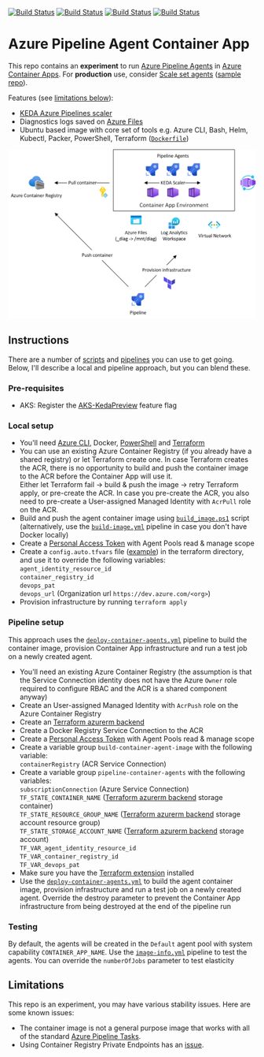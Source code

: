 [![Build Status](https://dev.azure.com/ericvan/PipelineAgents/_apis/build/status/container/azure-pipelines-container-terraform-ci?branchName=main&label=terraform-ci)](https://dev.azure.com/ericvan/PipelineAgents/_build/latest?definitionId=171&branchName=main)
[![Build Status](https://dev.azure.com/ericvan/PipelineAgents/_apis/build/status/container/build-container-image?branchName=main&label=build-image)](https://dev.azure.com/ericvan/PipelineAgents/_build/latest?definitionId=169&branchName=main)
[![Build Status](https://dev.azure.com/ericvan/PipelineAgents/_apis/build/status%2Fcontainer%2Fcontainer-agent-info?branchName=main&label=pool-test)](https://dev.azure.com/ericvan/PipelineAgents/_build/latest?definitionId=170&branchName=main)
[![Build Status](https://dev.azure.com/ericvan/PipelineAgents/_apis/build/status/container/deploy-container-agents?branchName=main&label=e2e-ci)](https://dev.azure.com/ericvan/PipelineAgents/_build/latest?definitionId=172&branchName=iam)

# Azure Pipeline Agent Container App
This repo contains an __experiment__ to run [Azure Pipeline Agents](https://learn.microsoft.com/azure/devops/pipelines/agents/docker?view=azure-devops) in [Azure Container Apps](https://azure.microsoft.com/products/container-apps). For __production__ use, consider [Scale set agents](https://learn.microsoft.com/azure/devops/pipelines/agents/scale-set-agents?view=azure-devops) ([sample repo](https://github.com/geekzter/azure-pipeline-agents)).

Features (see [limitations below](#Limitations)):
- [KEDA Azure Pipelines scaler](https://keda.sh/docs/scalers/azure-pipelines/)
- Diagnostics logs saved on [Azure Files](https://azure.microsoft.com/products/storage/files/)
- Ubuntu based image with core set of tools e.g. Azure CLI, Bash, Helm, Kubectl, Packer, PowerShell, Terraform ([`Dockerfile`](./images/ubuntu/Dockerfile))

![](visuals/overview.png) 

## Instructions
There are a number of [scripts](./scripts) and [pipelines](./pipelines) you can use to get going. Below, I'll describe a local and pipeline approach, but you can blend these.

### Pre-requisites
- AKS: Register the [AKS-KedaPreview](https://learn.microsoft.com/en-us/azure/aks/keda-deploy-add-on-arm#register-the-aks-kedapreview-feature-flag) feature flag

### Local setup
- You'll need [Azure CLI](http://aka.ms/azure-cli), Docker, [PowerShell](https://learn.microsoft.com/powershell/scripting/install/installing-powershell) and [Terraform](https://developer.hashicorp.com/terraform/downloads)
- You can use an existing Azure Container Registry (if you already have a shared registry) or let Terraform create one. In case Terraform creates the ACR, there is no opportunity to build and push the container image to the ACR before the Container App will use it.   
Either let Terraform fail -> build & push the image -> retry Terraform apply, or pre-create the ACR. In case you pre-create the ACR, you also need to pre-create a User-assigned Managed Identity with `AcrPull` role on the ACR.
- Build and push the agent container image using [`build_image.ps1`](./scripts/build_image.ps1) script (alternatively, use the [`build-image.yml`](./pipelines/build-image.yml) pipeline in case you don't have Docker locally)
- Create a [Personal Access Token](https://learn.microsoft.com/azure/devops/organizations/accounts/use-personal-access-tokens-to-authenticate) with Agent Pools read & manage scope
- Create a `config.auto.tfvars` file ([example](./terraform/config.auto.tfvars.example)) in the terraform directory, and use it to override the following variables:   
`agent_identity_resource_id`  
`container_registry_id`   
`devops_pat`   
`devops_url` (Organization url `https://dev.azure.com/<org>`)   
- Provision infrastructure by running `terraform apply`

### Pipeline setup
This approach uses the [`deploy-container-agents.yml`](./pipelines/deploy-container-agents.yml) pipeline to build the container image, provision Container App infrastructure and run a test job on a newly created agent.
- You'll need an existing Azure Container Registry (the assumption is that the Service Connection identity does not have the Azure `Owner` role required to configure RBAC and the ACR is a shared component anyway)
- Create an User-assigned Managed Identity with `AcrPush` role on the Azure Container Registry
- Create an [Terraform azurerm backend](https://developer.hashicorp.com/terraform/language/settings/backends/azurerm)
- Create a Docker Registry Service Connection to the ACR
- Create a [Personal Access Token](https://learn.microsoft.com/azure/devops/organizations/accounts/use-personal-access-tokens-to-authenticate) with Agent Pools read & manage scope
- Create a variable group `build-container-agent-image` with the following variable:   
`containerRegistry` (ACR Service Connection)
- Create a variable group `pipeline-container-agents` with the following variables:   
`subscriptionConnection` (Azure Service Connection)  
`TF_STATE_CONTAINER_NAME` ([Terraform azurerm backend](https://developer.hashicorp.com/terraform/language/settings/backends/azurerm) storage container)   
`TF_STATE_RESOURCE_GROUP_NAME` ([Terraform azurerm backend](https://developer.hashicorp.com/terraform/language/settings/backends/azurerm) storage account resource group)  
`TF_STATE_STORAGE_ACCOUNT_NAME` ([Terraform azurerm backend](https://developer.hashicorp.com/terraform/language/settings/backends/azurerm) storage account)  
`TF_VAR_agent_identity_resource_id`  
`TF_VAR_container_registry_id`  
`TF_VAR_devops_pat`
- Make sure you have the [Terraform extension](https://marketplace.visualstudio.com/items?itemName=charleszipp.azure-pipelines-tasks-terraform) installed
- Use the [`deploy-container-agents.yml`](./pipelines/deploy-container-agents.yml) to build the agent container image, provision infrastructure and run a test job on a newly created agent. Override the destroy parameter to prevent the Container App infrastructure from being destroyed at the end of the pipeline run
### Testing
By default, the agents will be created in the `Default` agent pool with system capability `CONTAINER_APP_NAME`. Use the [`image-info.yml`](./pipelines/image-info.yml) pipeline to test the agents. You can override the `numberOfJobs` parameter to test elasticity

## Limitations
This repo is an experiment, you may have various stability issues. Here are some known issues:
- The container image is not a general purpose image that works with all of the standard [Azure Pipeline Tasks](https://github.com/microsoft/azure-pipelines-tasks).
- Using Container Registry Private Endpoints has an [issue](https://github.com/microsoft/azure-container-apps/issues/892).
